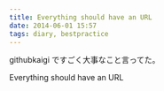 ```yaml
---
title: Everything should have an URL
date: 2014-06-01 15:57
tags: diary, bestpractice
---
```


githubkaigi ですごく大事なこと言ってた。

Everything should have an URL


